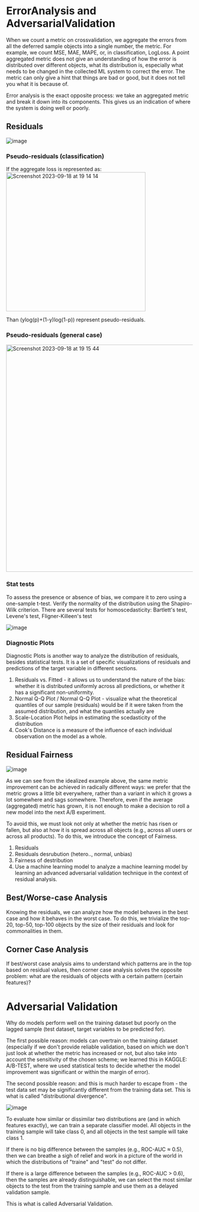 # ErrorAnalysis and AdversarialValidation

When we count a metric on crossvalidation, we aggregate the errors from all the deferred sample objects into a single number, the metric. For example, we count MSE, MAE, MAPE, or, in classification, LogLoss. A point aggregated metric does not give an understanding of how the error is distributed over different objects, what its distribution is, especially what needs to be changed in the collected ML system to correct the error. The metric can only give a hint that things are bad or good, but it does not tell you what it is because of.

Error analysis is the exact opposite process: we take an aggregated metric and break it down into its components. This gives us an indication of where the system is doing well or poorly.

## Residuals

![image](https://github.com/apovalov/ErrorAnalysis_AdversarialValidation/assets/43651275/09860fec-e263-4449-855d-83cfb1261c3f)

### Pseudo-residuals (classification)

If the aggregate loss is represented as:
<img width="376" alt="Screenshot 2023-09-18 at 19 14 14" src="https://github.com/apovalov/ErrorAnalysis_AdversarialValidation/assets/43651275/708748e0-c3f4-4ca0-94a2-48d971ee99d7">

Than (ylog(p)+(1-y)log(1-p)) represent pseudo-residuals.

### Pseudo-residuals (general case)
<img width="614" alt="Screenshot 2023-09-18 at 19 15 44" src="https://github.com/apovalov/ErrorAnalysis_AdversarialValidation/assets/43651275/161ffd42-28d0-44cf-bc73-d8126f9895f1">

### Stat tests
To assess the presence or absence of bias, we compare it to zero using a one-sample t-test.
Verify the normality of the distribution using the Shapiro-Wilk criterion.
There are several tests for homoscedasticity: Bartlett's test, Levene's test, Fligner-Killeen's test 

![image](https://github.com/apovalov/ErrorAnalysis_AdversarialValidation/assets/43651275/4ecc15a0-49cb-4fca-a3a7-6da8d7a54311)

### Diagnostic Plots
Diagnostic Plots is another way to analyze the distribution of residuals, besides statistical tests.
It is a set of specific visualizations of residuals and predictions of the target variable in different sections.

1. Residuals vs. Fitted - it allows us to understand the nature of the bias: whether it is distributed uniformly across all predictions, or whether it has a significant non-uniformity.
2. Normal Q-Q Plot / Normal Q-Q Plot - visualize what the theoretical quantiles of our sample (residuals) would be if it were taken from the assumed distribution, and what the quantiles actually are
3. Scale-Location Plot helps in estimating the scedasticity of the distribution
4. Cook's Distance is a measure of the influence of each individual observation on the model as a whole.


## Residual Fairness

![image](https://github.com/apovalov/ErrorAnalysis_AdversarialValidation/assets/43651275/c7a771c8-d9d9-4960-af56-7939bd16d673)

As we can see from the idealized example above, the same metric improvement can be achieved in radically different ways: we prefer that the metric grows a little bit everywhere, rather than a variant in which it grows a lot somewhere and sags somewhere. Therefore, even if the average (aggregated) metric has grown, it is not enough to make a decision to roll a new model into the next A/B experiment.

To avoid this, we must look not only at whether the metric has risen or fallen, but also at how it is spread across all objects (e.g., across all users or across all products). To do this, we introduce the concept of Fairness.

1. Residuals 
2. Residuals desrubution (hetero.., normal, unbias)
3. Fairness of destribution
4. Use a machine learning model to analyze a machine learning model by learning an advanced adversarial validation technique in the context of residual analysis.


## Best/Worse-case Analysis

Knowing the residuals, we can analyze how the model behaves in the best case and how it behaves in the worst case. To do this, we trivialize the top-20, top-50, top-100 objects by the size of their residuals and look for commonalities in them.

## Corner Case Analysis

If best/worst case analysis aims to understand which patterns are in the top based on residual values, then corner case analysis solves the opposite problem: what are the residuals of objects with a certain pattern (certain features)?

# Adversarial Validation

Why do models perform well on the training dataset but poorly on the lagged sample (test dataset, target variables to be predicted for). 

The first possible reason: models can overtrain on the training dataset (especially if we don't provide reliable validation, based on which we don't just look at whether the metric has increased or not, but also take into account the sensitivity of the chosen scheme; we learned this in KAGGLE: A/B-TEST, where we used statistical tests to decide whether the model improvement was significant or within the margin of error).

The second possible reason: and this is much harder to escape from - the test data set may be significantly different from the training data set. This is what is called "distributional divergence".

![image](https://github.com/apovalov/ErrorAnalysis_AdversarialValidation/assets/43651275/bc0993d3-3ecf-457d-b071-fb55c3c42d90)


To evaluate how similar or dissimilar two distributions are (and in which features exactly), we can train a separate classifier model. All objects in the training sample will take class 0, and all objects in the test sample will take class 1.

If there is no big difference between the samples (e.g., ROC-AUC ≈ 0.5), then we can breathe a sigh of relief and work in a picture of the world in which the distributions of "traine" and "test" do not differ.

If there is a large difference between the samples (e.g., ROC-AUC > 0.6), then the samples are already distinguishable, we can select the most similar objects to the test from the training sample and use them as a delayed validation sample.

This is what is called Adversarial Validation.
